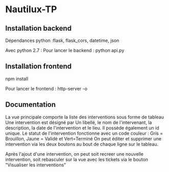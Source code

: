 # Nautilux-TP


## Installation backend

Dépendances python :flask, flask_cors, datetime, json

Avec python 2.7 :
Pour lancer le backend : python api.py

## Installation frontend

npm install

Pour lancer le frontend : http-server -o

## Documentation

La vue principale comporte la liste des interventions sous forme de tableau
Une intervention est désigné par Un libellé, le nom de l'intervenant, la description, la date de l'intervention et le lieu. Il possède également un id unique.
Le statut de l'intervention fonctionne avec un code couleur : Gris = Brouillon, Jaune = Validé et Vert=Terminé
On peut éditer et supprimer une intervention via les deux boutons au bout de chaque ligne sur le tableau.

Après l'ajout d'une intervention, on peut soit recreer une nouvelle intervention, soit rebasculer sur la vue avec les tickets via le bouton "Visualiser les interventions"